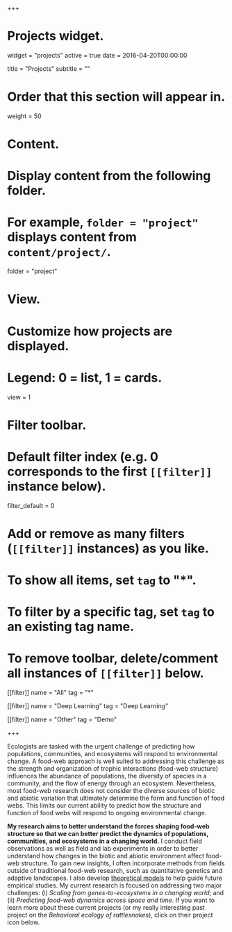 +++
# Projects widget.
widget = "projects"
active = true
date = 2016-04-20T00:00:00

title = "Projects"
subtitle = ""

# Order that this section will appear in.
weight = 50

# Content.
# Display content from the following folder.
# For example, `folder = "project"` displays content from `content/project/`.
folder = "project"

# View.
# Customize how projects are displayed.
# Legend: 0 = list, 1 = cards.
view = 1

# Filter toolbar.

# Default filter index (e.g. 0 corresponds to the first `[[filter]]` instance below).
filter_default = 0

# Add or remove as many filters (`[[filter]]` instances) as you like.
# To show all items, set `tag` to "*".
# To filter by a specific tag, set `tag` to an existing tag name.
# To remove toolbar, delete/comment all instances of `[[filter]]` below.
[[filter]]
  name = "All"
  tag = "*"

[[filter]]
  name = "Deep Learning"
  tag = "Deep Learning"

[[filter]]
  name = "Other"
  tag = "Demo"

+++

Ecologists are tasked with the urgent challenge of predicting how populations, communities, and ecosystems will respond to environmental change. 
A food-web approach is well suited to addressing this challenge as the strength and organization of trophic interactions (food-web structure) influences the abundance of populations, the diversity of species in a community, and the flow of energy through an ecosystem.
Nevertheless, most food-web research does not consider the diverse sources of biotic and abiotic variation that ultimately determine the form and function of food webs. 
This limits our current ability to predict how the structure and function of food webs will respond to ongoing environmental change. 

**My research aims to better understand the forces shaping food-web structure so that we can better predict the dynamics of populations, communities, and ecosystems in a changing world.** 
I conduct field observations as well as field and lab experiments in order to better understand how changes in the biotic and abiotic environment affect food-web structure. 
To gain new insights, I often incorporate methods from fields outside of traditional food-web research, such as quantitative genetics and adaptive landscapes.
I also develop [theoretical models](https://boring-fermat-2807cd.netlify.com/publication/ecd_model/) to help guide future empirical studies. 
My current research is focused on addressing two major challenges: (i) *Scaling from genes-to-ecosystems in a changing world*; and (ii) *Predicting food-web dynamics across space and time*. 
If you want to learn more about these current projects (or my really interesting past project on the *Behavioral ecology of rattlesnakes*), click on their project icon below.

<!--
Questions that guide my current and future research include: (1) How does intraspecific variation structure multitrophic communities? (2) How does community context shape phenotypic evolution? (3) Click on the links to specific projects below to see how my research program is answering these questions. 
-->

<!--
Biodiversity is more than simply the amount of genetic diversity within a population or the number of species in a community. Such coarse notions of biodiversity lend us little power in predicting the robustness of populations or communities to environmental change. In contrast, the structure of biodiversity (**biostructure**) can have profound consequences for its robustness. For example, the structure of a population's G-matrix (additive genetic (co)variances in functional traits) determines its capacity to evolve in response to novel selection pressures. Similarly, the strength and organization of trophic interactions (food-web structure) determine how communities and ecosystems will respond to disturbances. While it is clear that biostructure underlies the robustness of biodiversity, we know little about how biostructure is shaped across biological scales. Ecological interactions (e.g. predation, pollination, herbivory, parasitism) provide a mechanistic link between biostructure at different levels of biological organization. This is because ecological interactions link populations in a community context and can shape, and be shaped by, heritable trait (co)variation.
-->